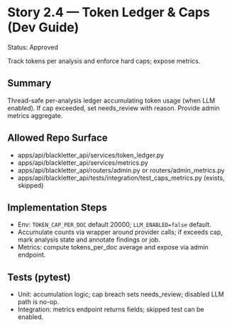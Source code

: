 # Story 2.4 — Token Ledger & Caps (Dev Guide)
Status: Approved

Track tokens per analysis and enforce hard caps; expose metrics.

## Summary
Thread-safe per-analysis ledger accumulating token usage (when LLM enabled). If cap exceeded, set needs_review with reason. Provide admin metrics aggregate.

## Allowed Repo Surface
- apps/api/blackletter_api/services/token_ledger.py
- apps/api/blackletter_api/services/metrics.py
- apps/api/blackletter_api/routers/admin.py or routers/admin_metrics.py
- apps/api/blackletter_api/tests/integration/test_caps_metrics.py (exists, skipped)

## Implementation Steps
- Env: `TOKEN_CAP_PER_DOC` default 20000; `LLM_ENABLED=false` default.
- Accumulate counts via wrapper around provider calls; if exceeds cap, mark analysis state and annotate findings or job.
- Metrics: compute tokens_per_doc average and expose via admin endpoint.

## Tests (pytest)
- Unit: accumulation logic; cap breach sets needs_review; disabled LLM path is no-op.
- Integration: metrics endpoint returns fields; skipped test can be enabled.

